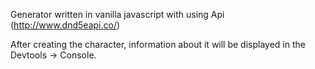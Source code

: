 Generator written in vanilla javascript with using Api (<link>http://www.dnd5eapi.co/)


After creating the character, information about it will be displayed in the Devtools -> Console.

